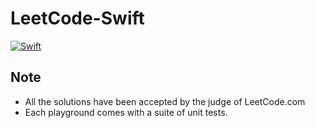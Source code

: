# LeetCode-Swift

[![Swift](https://img.shields.io/badge/Swift-4.2-orange.svg)](https://swift.org)

## Note

- All the solutions have been accepted by the judge of LeetCode.com
- Each playground comes with a suite of unit tests.
